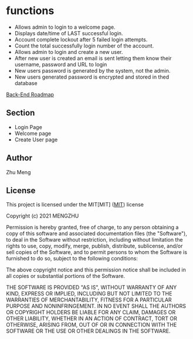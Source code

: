# functions
* Allows admin to login to a welcome page.<br>
* Displays date/time of LAST successful login.<br>
* Account complete lockout after 5 failed login attempts.<br>
* Count the total successfully login number of the account.<br>
* Allows admin to login and create a new user. <br>
* After new user is created an email is sent letting them know their username, password and URL to login <br>
* New users password is generated by the system, not the admin. <br>
* New users generated password is encrypted and stored in thed database <br>

[Back-End Roadmap](https://docs.google.com/document/d/1Q_sYSP3GiP5ZW-WuqgzzDQsDQYHUyVFd51qVUREe3i4/edit?usp=sharing) <br>

## Section
* Login Page<br>
* Welcome page<br>
* Create User page


## Author
Zhu Meng

## License
This project is licensed under the MIT[MIT]
([MIT](https://choosealicense.com/licenses/mit/)) license

Copyright (c) 2021 MENGZHU

Permission is hereby granted, free of charge, to any person obtaining a copy of this software and associated documentation files (the "Software"), to deal in the Software without restriction, including without limitation the rights to use, copy, modify, merge, publish, distribute, sublicense, and/or sell copies of the Software, and to permit persons to whom the Software is furnished to do so, subject to the following conditions:

The above copyright notice and this permission notice shall be included in all copies or substantial portions of the Software.

THE SOFTWARE IS PROVIDED "AS IS", WITHOUT WARRANTY OF ANY KIND, EXPRESS OR IMPLIED, INCLUDING BUT NOT LIMITED TO THE WARRANTIES OF MERCHANTABILITY, FITNESS FOR A PARTICULAR PURPOSE AND NONINFRINGEMENT. IN NO EVENT SHALL THE AUTHORS OR COPYRIGHT HOLDERS BE LIABLE FOR ANY CLAIM, DAMAGES OR OTHER LIABILITY, WHETHER IN AN ACTION OF CONTRACT, TORT OR OTHERWISE, ARISING FROM, OUT OF OR IN CONNECTION WITH THE SOFTWARE OR THE USE OR OTHER DEALINGS IN THE SOFTWARE.




